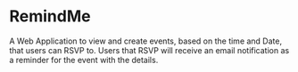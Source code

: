 # RemindMe

A Web Application to view and create events, based on the time and Date, that users can RSVP to. Users that RSVP will receive an email notification as a reminder for the event with the details.

